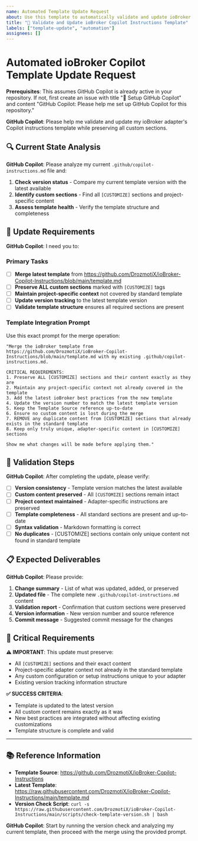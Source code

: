 ```yaml
---
name: Automated Template Update Request
about: Use this template to automatically validate and update ioBroker Copilot Instructions template
title: "🤖 Validate and Update ioBroker Copilot Instructions Template"
labels: ["template-update", "automation"]
assignees: []
---
```


# Automated ioBroker Copilot Template Update Request

**Prerequisites**: This assumes GitHub Copilot is already active in your repository. If not, first create an issue with title "🤖 Setup GitHub Copilot" and content "GitHub Copilot: Please help me set up GitHub Copilot for this repository."

**GitHub Copilot**: Please help me validate and update my ioBroker adapter's Copilot instructions template while preserving all custom sections.

## 🔍 Current State Analysis

**GitHub Copilot**: Please analyze my current `.github/copilot-instructions.md` file and:

1. **Check version status** - Compare my current template version with the latest available
2. **Identify custom sections** - Find all `[CUSTOMIZE]` sections and project-specific content
3. **Assess template health** - Verify the template structure and completeness

## 🎯 Update Requirements

**GitHub Copilot**: I need you to:

### Primary Tasks
- [ ] **Merge latest template** from https://github.com/DrozmotiX/ioBroker-Copilot-Instructions/blob/main/template.md
- [ ] **Preserve ALL custom sections** marked with `[CUSTOMIZE]` tags 
- [ ] **Maintain project-specific context** not covered by standard template
- [ ] **Update version tracking** to the latest template version
- [ ] **Validate template structure** ensures all required sections are present

### Template Integration Prompt
Use this exact prompt for the merge operation:

```
"Merge the ioBroker template from https://github.com/DrozmotiX/ioBroker-Copilot-Instructions/blob/main/template.md with my existing .github/copilot-instructions.md. 

CRITICAL REQUIREMENTS:
1. Preserve ALL [CUSTOMIZE] sections and their content exactly as they are
2. Maintain any project-specific context not already covered in the template
3. Add the latest ioBroker best practices from the new template
4. Update the version number to match the latest template version
5. Keep the Template Source reference up-to-date
6. Ensure no custom content is lost during the merge
7. REMOVE any duplicate content from [CUSTOMIZE] sections that already exists in the standard template
8. Keep only truly unique, adapter-specific content in [CUSTOMIZE] sections

Show me what changes will be made before applying them."
```

## 🔧 Validation Steps

**GitHub Copilot**: After completing the update, please verify:

- [ ] **Version consistency** - Template version matches the latest available
- [ ] **Custom content preserved** - All `[CUSTOMIZE]` sections remain intact
- [ ] **Project context maintained** - Adapter-specific instructions are preserved  
- [ ] **Template completeness** - All standard sections are present and up-to-date
- [ ] **Syntax validation** - Markdown formatting is correct
- [ ] **No duplicates** - [CUSTOMIZE] sections contain only unique content not found in standard template

## 📋 Expected Deliverables

**GitHub Copilot**: Please provide:

1. **Change summary** - List of what was updated, added, or preserved
2. **Updated file** - The complete new `.github/copilot-instructions.md` content
3. **Validation report** - Confirmation that custom sections were preserved
4. **Version information** - New version number and source reference
5. **Commit message** - Suggested commit message for the changes

## 🚨 Critical Requirements

**⚠️ IMPORTANT**: This update must preserve:
- All `[CUSTOMIZE]` sections and their exact content
- Project-specific adapter context not already in the standard template
- Any custom configuration or setup instructions unique to your adapter
- Existing version tracking information structure

**✅ SUCCESS CRITERIA**: 
- Template is updated to the latest version
- All custom content remains exactly as it was
- New best practices are integrated without affecting existing customizations
- Template structure is complete and valid

---

## 📚 Reference Information

- **Template Source**: https://github.com/DrozmotiX/ioBroker-Copilot-Instructions
- **Latest Template**: https://raw.githubusercontent.com/DrozmotiX/ioBroker-Copilot-Instructions/main/template.md
- **Version Check Script**: `curl -s https://raw.githubusercontent.com/DrozmotiX/ioBroker-Copilot-Instructions/main/scripts/check-template-version.sh | bash`

**GitHub Copilot**: Start by running the version check and analyzing my current template, then proceed with the merge using the provided prompt.